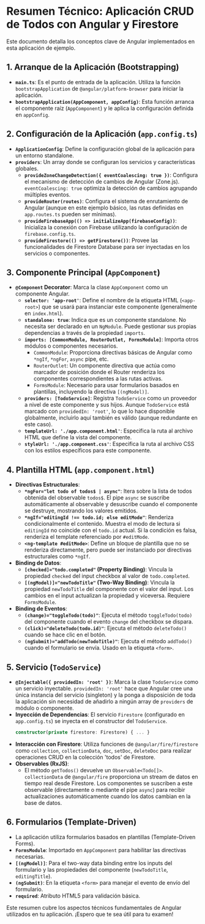 # Resumen Técnico: Aplicación CRUD de Todos con Angular y Firestore

Este documento detalla los conceptos clave de Angular implementados en esta aplicación de ejemplo.

## 1. Arranque de la Aplicación (Bootstrapping)

*   **`main.ts`**: Es el punto de entrada de la aplicación. Utiliza la función `bootstrapApplication` de `@angular/platform-browser` para iniciar la aplicación.
*   **`bootstrapApplication(AppComponent, appConfig)`**: Esta función arranca el componente raíz (`AppComponent`) y le aplica la configuración definida en `appConfig`.

## 2. Configuración de la Aplicación (`app.config.ts`)

*   **`ApplicationConfig`**: Define la configuración global de la aplicación para un entorno standalone.
*   **`providers`**: Un array donde se configuran los servicios y características globales.
    *   **`provideZoneChangeDetection({ eventCoalescing: true })`**: Configura el mecanismo de detección de cambios de Angular (Zone.js). `eventCoalescing: true` optimiza la detección de cambios agrupando múltiples eventos.
    *   **`provideRouter(routes)`**: Configura el sistema de enrutamiento de Angular (aunque en este ejemplo básico, las rutas definidas en `app.routes.ts` pueden ser mínimas).
    *   **`provideFirebaseApp(() => initializeApp(firebaseConfig))`**: Inicializa la conexión con Firebase utilizando la configuración de `firebase.config.ts`.
    *   **`provideFirestore(() => getFirestore())`**: Provee las funcionalidades de Firestore Database para ser inyectadas en los servicios o componentes.

## 3. Componente Principal (`AppComponent`)

*   **`@Component` Decorator**: Marca la clase `AppComponent` como un componente Angular.
    *   **`selector: 'app-root'`**: Define el nombre de la etiqueta HTML (`<app-root>`) que se usará para instanciar este componente (generalmente en `index.html`).
    *   **`standalone: true`**: Indica que es un componente standalone. No necesita ser declarado en un `NgModule`. Puede gestionar sus propias dependencias a través de la propiedad `imports`.
    *   **`imports: [CommonModule, RouterOutlet, FormsModule]`**: Importa otros módulos o componentes necesarios.
        *   `CommonModule`: Proporciona directivas básicas de Angular como `*ngIf`, `*ngFor`, `async` pipe, etc.
        *   `RouterOutlet`: Un componente directiva que actúa como marcador de posición donde el Router renderiza los componentes correspondientes a las rutas activas.
        *   `FormsModule`: Necesario para usar formularios basados en plantillas, incluyendo la directiva `[(ngModel)]`.
    *   **`providers: [TodoService]`**: Registra `TodoService` como un proveedor a nivel de este componente y sus hijos. Aunque `TodoService` está marcado con `providedIn: 'root'`, lo que lo hace disponible globalmente, incluirlo aquí también es válido (aunque redundante en este caso).
    *   **`templateUrl: './app.component.html'`**: Especifica la ruta al archivo HTML que define la vista del componente.
    *   **`styleUrl: './app.component.css'`**: Especifica la ruta al archivo CSS con los estilos específicos para este componente.

## 4. Plantilla HTML (`app.component.html`)

*   **Directivas Estructurales**:
    *   **`*ngFor="let todo of todos$ | async"`**: Itera sobre la lista de todos obtenida del observable `todos$`. El pipe `async` se suscribe automáticamente al observable y desuscribe cuando el componente se destruye, mostrando los valores emitidos.
    *   **`*ngIf="editingId !== todo.id; else editMode"`**: Renderiza condicionalmente el contenido. Muestra el modo de lectura si `editingId` no coincide con el `todo.id` actual. Si la condición es falsa, renderiza el template referenciado por `#editMode`.
    *   **`<ng-template #editMode>`**: Define un bloque de plantilla que no se renderiza directamente, pero puede ser instanciado por directivas estructurales como `*ngIf`.
*   **Binding de Datos**:
    *   **`[checked]="todo.completed"` (Property Binding)**: Vincula la propiedad `checked` del input checkbox al valor de `todo.completed`.
    *   **`[(ngModel)]="newTodoTitle"` (Two-Way Binding)**: Vincula la propiedad `newTodoTitle` del componente con el valor del input. Los cambios en el input actualizan la propiedad y viceversa. Requiere `FormsModule`.
*   **Binding de Eventos**:
    *   **`(change)="toggleTodo(todo)"`**: Ejecuta el método `toggleTodo(todo)` del componente cuando el evento `change` del checkbox se dispara.
    *   **`(click)="deleteTodo(todo.id)"`**: Ejecuta el método `deleteTodo()` cuando se hace clic en el botón.
    *   **`(ngSubmit)="addTodo(newTodoTitle)"`**: Ejecuta el método `addTodo()` cuando el formulario se envía. Usado en la etiqueta `<form>`.

## 5. Servicio (`TodoService`)

*   **`@Injectable({ providedIn: 'root' })`**: Marca la clase `TodoService` como un servicio inyectable. `providedIn: 'root'` hace que Angular cree una única instancia del servicio (singleton) y la ponga a disposición de toda la aplicación sin necesidad de añadirlo a ningún array de `providers` de módulo o componente.
*   **Inyección de Dependencias**: El servicio `Firestore` (configurado en `app.config.ts`) se inyecta en el constructor del `TodoService`.
    ```typescript
    constructor(private firestore: Firestore) { ... }
    ```
*   **Interacción con Firestore**: Utiliza funciones de `@angular/fire/firestore` como `collection`, `collectionData`, `doc`, `setDoc`, `deleteDoc` para realizar operaciones CRUD en la colección 'todos' de Firestore.
*   **Observables (RxJS)**:
    *   El método `getTodos()` devuelve un `Observable<Todo[]>`. `collectionData` de `@angular/fire` proporciona un stream de datos en tiempo real desde Firestore. Los componentes se suscriben a este observable (directamente o mediante el pipe `async`) para recibir actualizaciones automáticamente cuando los datos cambian en la base de datos.

## 6. Formularios (Template-Driven)

*   La aplicación utiliza formularios basados en plantillas (Template-Driven Forms).
*   **`FormsModule`**: Importado en `AppComponent` para habilitar las directivas necesarias.
*   **`[(ngModel)]`**: Para el two-way data binding entre los inputs del formulario y las propiedades del componente (`newTodoTitle`, `editingTitle`).
*   **`(ngSubmit)`**: En la etiqueta `<form>` para manejar el evento de envío del formulario.
*   **`required`**: Atributo HTML5 para validación básica.

Este resumen cubre los aspectos técnicos fundamentales de Angular utilizados en tu aplicación. ¡Espero que te sea útil para tu examen!
